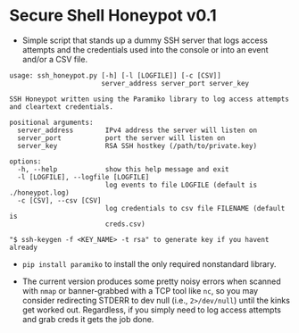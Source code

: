 # Secure Shell Honeypot v0.1

* Simple script that stands up a dummy SSH server that logs access attempts and the credentials used into the console or into an event and/or a CSV file.

```
usage: ssh_honeypot.py [-h] [-l [LOGFILE]] [-c [CSV]]
                       server_address server_port server_key

SSH Honeypot written using the Paramiko library to log access attempts and cleartext credentials.

positional arguments:
  server_address        IPv4 address the server will listen on
  server_port           port the server will listen on
  server_key            RSA SSH hostkey (/path/to/private.key)

options:
  -h, --help            show this help message and exit
  -l [LOGFILE], --logfile [LOGFILE]
                        log events to file LOGFILE (default is ./honeypot.log)
  -c [CSV], --csv [CSV]
                        log credentials to csv file FILENAME (default is
                        creds.csv)

"$ ssh-keygen -f <KEY_NAME> -t rsa" to generate key if you havent already
```

* `pip install paramiko` to install the only required nonstandard library.

* The current version produces some pretty noisy errors when scanned with `nmap` or banner-grabbed with a TCP tool like `nc`, so you may consider redirecting STDERR to dev null (i.e., `2>/dev/null`) until the kinks get worked out. Regardless, if you simply need to log access attempts and grab creds it gets the job done.
